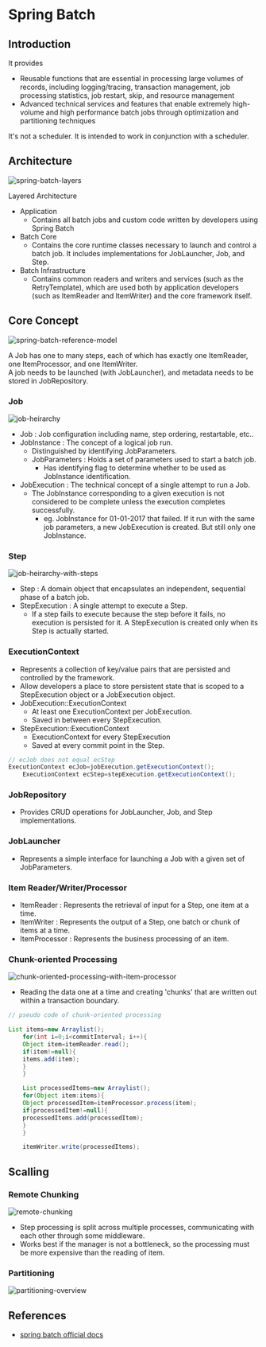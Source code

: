 # Spring Batch

## Introduction

It provides

- Reusable functions that are essential in processing large volumes of records, including logging/tracing, transaction
  management, job processing statistics, job restart, skip, and resource management
- Advanced technical services and features that enable extremely high-volume and high performance batch jobs through
  optimization and partitioning techniques

It's not a scheduler. It is intended to work in conjunction with a scheduler.

## Architecture

![spring-batch-layers](../img/spring-batch-layers.png)

Layered Architecture

- Application
    - Contains all batch jobs and custom code written by developers using Spring Batch
- Batch Core
    - Contains the core runtime classes necessary to launch and control a batch job. It includes implementations for
      JobLauncher, Job, and Step.
- Batch Infrastructure
    - Contains common readers and writers and services (such as the RetryTemplate), which are used both by application
      developers (such as ItemReader and ItemWriter) and the core framework itself.

## Core Concept

![spring-batch-reference-model](../img/spring-batch-reference-model.png)

A Job has one to many steps, each of which has exactly one ItemReader, one ItemProcessor, and one ItemWriter.\
A job needs to be launched (with JobLauncher), and metadata needs to be stored in JobRepository.

### Job

![job-heirarchy](../img/spring-batch-job-heirarchy.png)

- Job : Job configuration including name, step ordering, restartable, etc..
- JobInstance : The concept of a logical job run.
    - Distinguished by identifying JobParameters.
    - JobParameters : Holds a set of parameters used to start a batch job.
        - Has identifying flag to determine whether to be used as JobInstance identification.
- JobExecution : The technical concept of a single attempt to run a Job.
    - The JobInstance corresponding to a given execution is not considered to be complete unless the execution completes
      successfully.
        - eg. JobInstance for 01-01-2017 that failed. If it run with the same job parameters, a new JobExecution is
          created. But still only one JobInstance.

### Step

![job-heirarchy-with-steps](../img/spring-batch-job-heirarchy-with-steps.png)

- Step : A domain object that encapsulates an independent, sequential phase of a batch job.
- StepExecution : A single attempt to execute a Step.
    - If a step fails to execute because the step before it fails, no execution is persisted for it. A StepExecution is
      created only when its Step is actually started.

### ExecutionContext

- Represents a collection of key/value pairs that are persisted and controlled by the framework.
- Allow developers a place to store persistent state that is scoped to a StepExecution object or a JobExecution object.
- JobExecution::ExecutionContext
    - At least one ExecutionContext per JobExecution.
    - Saved in between every StepExecution.
- StepExecution::ExecutionContext
    - ExecutionContext for every StepExecution
    - Saved at every commit point in the Step.

```java
// ecJob does not equal ecStep
ExecutionContext ecJob=jobExecution.getExecutionContext();
    ExecutionContext ecStep=stepExecution.getExecutionContext();
```

### JobRepository

- Provides CRUD operations for JobLauncher, Job, and Step implementations.

### JobLauncher

- Represents a simple interface for launching a Job with a given set of JobParameters.

### Item Reader/Writer/Processor

- ItemReader : Represents the retrieval of input for a Step, one item at a time.
- ItemWriter : Represents the output of a Step, one batch or chunk of items at a time.
- ItemProcessor : Represents the business processing of an item.

### Chunk-oriented Processing

![chunk-oriented-processing-with-item-processor](../img/spring-batch-chunk-oriented-processing-with-item-processor.png)

- Reading the data one at a time and creating 'chunks' that are written out within a transaction boundary.

```java
// pseudo code of chunk-oriented processing

List items=new Arraylist();
    for(int i=0;i<commitInterval; i++){
    Object item=itemReader.read();
    if(item!=null){
    items.add(item);
    }
    }

    List processedItems=new Arraylist();
    for(Object item:items){
    Object processedItem=itemProcessor.process(item);
    if(processedItem!=null){
    processedItems.add(processedItem);
    }
    }

    itemWriter.write(processedItems);
```

## Scalling

### Remote Chunking

![remote-chunking](../img/spring-batch-remote-chunking.png)

- Step processing is split across multiple processes, communicating with each other through some middleware.
- Works best if the manager is not a bottleneck, so the processing must be more expensive than the reading of item.

### Partitioning

![partitioning-overview](../img/spring-batch-partitioning-overview.png)

## References

- [spring batch official docs](https://docs.spring.io/spring-batch/docs/current/reference/html/index.html)
